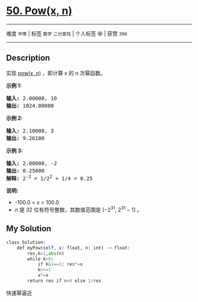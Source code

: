 # [50. Pow(x, n)](https://leetcode-cn.com/problems/powx-n/)

---

难度 `中等` | 标签 `数学` `二分查找`  | 个人标签 ㊙️ | 获赞 `390`

---

## Description

<p>实现&nbsp;<a href="https://www.cplusplus.com/reference/valarray/pow/">pow(<em>x</em>, <em>n</em>)</a>&nbsp;，即计算 x 的 n 次幂函数。</p>
<p><strong>示例 1:</strong></p>
<pre><strong>输入:</strong> 2.00000, 10
<strong>输出:</strong> 1024.00000
</pre>

<p><strong>示例&nbsp;2:</strong></p>
<pre><strong>输入:</strong> 2.10000, 3
<strong>输出:</strong> 9.26100
</pre>

<p><strong>示例&nbsp;3:</strong></p>
<pre><strong>输入:</strong> 2.00000, -2
<strong>输出:</strong> 0.25000
<strong>解释:</strong> 2<sup>-2</sup> = 1/2<sup>2</sup> = 1/4 = 0.25</pre>

<p><strong>说明:</strong></p>
<ul>
	<li>-100.0 &lt;&nbsp;<em>x</em>&nbsp;&lt; 100.0</li>
	<li><em>n</em>&nbsp;是 32 位有符号整数，其数值范围是&nbsp;[−2<sup>31</sup>,&nbsp;2<sup>31&nbsp;</sup>− 1] 。</li>
</ul>


## My Solution

```python
class Solution:
    def myPow(self, x: float, n: int) -> float:
        res,k=1,abs(n)
        while k>0:
            if k&1==1: res*=x
            k>>=1
            x*=x
        return res if n>0 else 1/res
```

快速幂逼近